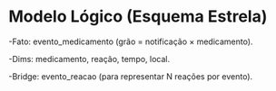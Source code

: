 ﻿# Modelo Lógico (Esquema Estrela)
 
-Fato: evento_medicamento (grão = notificação × medicamento).

-Dims: medicamento, reação, tempo, local.

-Bridge: evento_reacao (para representar N reações por evento).
